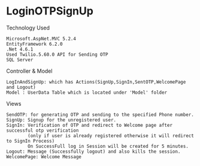 # LoginOTPSignUp

Technology Used

    Microsoft.AspNet.MVC 5.2.4
    EntityFramework 6.2.0
    .Net 4.6.1
    Used Twilio.5.60.0 API for Sending OTP 
    SQL Server
    
Controller & Model

    LogInAndSignUp: which has Actions(SignUp,SignIn,SentOTP,WelcomePage and Logout)
    Model : UserData Table which is located under 'Model' folder 
    
Views

    SendOTP: for generating OTP and sending to the specified Phone number.
    SignUp: Signup for the unregistered user.
    SignIn: Verification of OTP and redirect to Welcome page after successful otp verification 
            (only if user is already registered otherwise it will redirect to SignIn Process)
            On SuccessFull log in Session will be created for 5 minutes.
    Logout: Message (Successfully logout) and also kills the session.
    WelcomePage: Welcome Message
